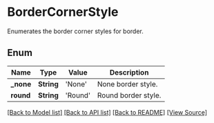 ﻿# BorderCornerStyle
Enumerates the border corner styles for border.

## Enum
Name | Type | Value | Description
------------ | ------------- | ------------- | -------------
**_none** | **String** | 'None' | None border style.
**round** | **String** | 'Round' | Round border style.

[[Back to Model list]](../README.md#documentation-for-models) [[Back to API list]](../README.md#documentation-for-api-endpoints) [[Back to README]](../README.md) [[View Source]](../AsposePdfCloud/Models/BorderCornerStyle.swift)

